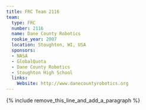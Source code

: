 ```yaml
---
title: FRC Team 2116
team:
  type: FRC
  number: 2116
  name: Dane County Robotics
  rookie_year: 2007
  location: Stoughton, WI, USA
  sponsors:
  - NASA
  - GlobalQuota
  - Dane County Robotics
  - Stoughton High School
  links:
    Website: http://www.danecountyrobotics.org
---
```


{% include remove_this_line_and_add_a_paragraph %}
